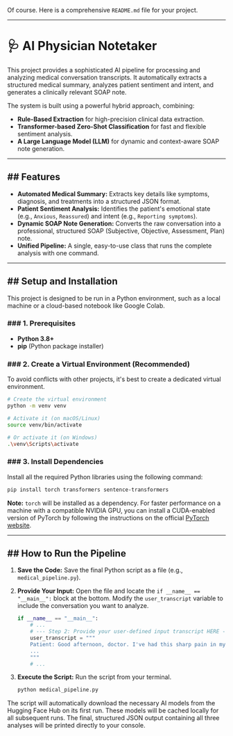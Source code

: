 Of course. Here is a comprehensive `README.md` file for your project.

-----

# 🩺 AI Physician Notetaker

This project provides a sophisticated AI pipeline for processing and analyzing medical conversation transcripts. It automatically extracts a structured medical summary, analyzes patient sentiment and intent, and generates a clinically relevant SOAP note.

The system is built using a powerful hybrid approach, combining:

  * **Rule-Based Extraction** for high-precision clinical data extraction.
  * **Transformer-based Zero-Shot Classification** for fast and flexible sentiment analysis.
  * **A Large Language Model (LLM)** for dynamic and context-aware SOAP note generation.

-----

## \#\# Features

  * **Automated Medical Summary:** Extracts key details like symptoms, diagnosis, and treatments into a structured JSON format.
  * **Patient Sentiment Analysis:** Identifies the patient's emotional state (e.g., `Anxious`, `Reassured`) and intent (e.g., `Reporting symptoms`).
  * **Dynamic SOAP Note Generation:** Converts the raw conversation into a professional, structured SOAP (Subjective, Objective, Assessment, Plan) note.
  * **Unified Pipeline:** A single, easy-to-use class that runs the complete analysis with one command.

-----

## \#\# Setup and Installation

This project is designed to be run in a Python environment, such as a local machine or a cloud-based notebook like Google Colab.

### \#\#\# 1. Prerequisites

  * **Python 3.8+**
  * **pip** (Python package installer)

### \#\#\# 2. Create a Virtual Environment (Recommended)

To avoid conflicts with other projects, it's best to create a dedicated virtual environment.

```bash
# Create the virtual environment
python -m venv venv

# Activate it (on macOS/Linux)
source venv/bin/activate

# Or activate it (on Windows)
.\venv\Scripts\activate
```

### \#\#\# 3. Install Dependencies

Install all the required Python libraries using the following command:

```bash
pip install torch transformers sentence-transformers
```

**Note:** `torch` will be installed as a dependency. For faster performance on a machine with a compatible NVIDIA GPU, you can install a CUDA-enabled version of PyTorch by following the instructions on the official [PyTorch website](https://pytorch.org/).

-----

## \#\# How to Run the Pipeline

1.  **Save the Code:** Save the final Python script as a file (e.g., `medical_pipeline.py`).

2.  **Provide Your Input:** Open the file and locate the `if __name__ == "__main__":` block at the bottom. Modify the `user_transcript` variable to include the conversation you want to analyze.

    ```python
    if __name__ == "__main__":
        # ...
        # --- Step 2: Provide your user-defined input transcript HERE ---
        user_transcript = """
        Patient: Good afternoon, doctor. I've had this sharp pain in my knee...
        ...
        """
        # ...
    ```

3.  **Execute the Script:** Run the script from your terminal.

    ```bash
    python medical_pipeline.py
    ```

The script will automatically download the necessary AI models from the Hugging Face Hub on its first run. These models will be cached locally for all subsequent runs. The final, structured JSON output containing all three analyses will be printed directly to your console.
